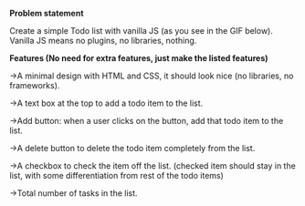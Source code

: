 **Problem statement**

Create a simple Todo list with vanilla JS (as you see in the GIF below). Vanilla JS means no plugins, no libraries, nothing.


**Features (No need for extra features, just make the listed features)**

->A minimal design with HTML and CSS, it should look nice (no libraries, no frameworks).

->A text box at the top to add a todo item to the list.

->Add button: when a user clicks on the button, add that todo item to the list.

->A delete button to delete the todo item completely from the list.

->A checkbox to check the item off the list. (checked item should stay in the list, with some differentiation from rest of the todo items)

->Total number of tasks in the list.




